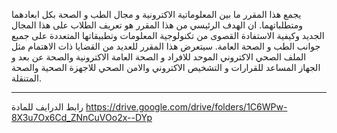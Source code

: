 يجمع هذا المقرر ما بين المعلوماتية الاكترونية و مجال الطب و الصحة بكل ابعادهما ومتطلباتهما. ان الهدف الرئيسي من هذا
المقرر هو تعريف الطلاب على هذا المجال الجديد وكيفية الاستفادة القصوى من تكنولوجية المعلومات وتطبيقاتها المتعددة على جميع
جوانب الطب و الصحة العامة. سيتعرض هذا المقرر للعديد من القضايا ذات الاهتمام مثل الملف الصحي الاكتروني الموحد للافراد و
الصحة العامة الاكترونية والصحة عن بعد و الجهاز المساعد للقرارات و التشخيص الاكتروني والامن الصحي للاجهزة الصحية والصحة
المتنقلة.

---
رابط الدرايف للمادة
https://drive.google.com/drive/folders/1C6WPw-8X3u7Ox6Cd_ZNnCuVOo2x--DYp
